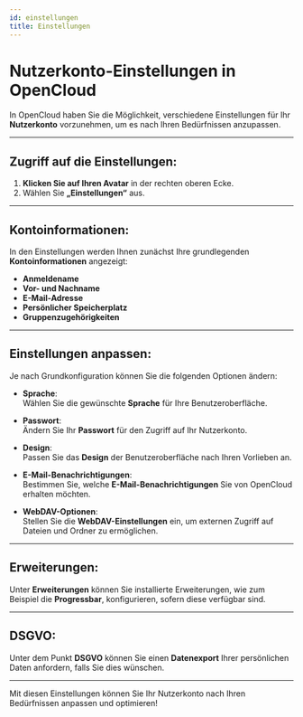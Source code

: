 ```yaml
---
id: einstellungen
title: Einstellungen
---
```

# Nutzerkonto-Einstellungen in OpenCloud

In OpenCloud haben Sie die Möglichkeit, verschiedene Einstellungen für Ihr **Nutzerkonto** vorzunehmen, um es nach Ihren Bedürfnissen anzupassen.

---

## Zugriff auf die Einstellungen:

1. **Klicken Sie auf Ihren Avatar** in der rechten oberen Ecke.
2. Wählen Sie **„Einstellungen“** aus.

---

## Kontoinformationen:

In den Einstellungen werden Ihnen zunächst Ihre grundlegenden **Kontoinformationen** angezeigt:

- **Anmeldename**
- **Vor- und Nachname**
- **E-Mail-Adresse**
- **Persönlicher Speicherplatz**
- **Gruppenzugehörigkeiten**

---

## Einstellungen anpassen:

Je nach Grundkonfiguration können Sie die folgenden Optionen ändern:

- **Sprache**:  
  Wählen Sie die gewünschte **Sprache** für Ihre Benutzeroberfläche.

- **Passwort**:  
  Ändern Sie Ihr **Passwort** für den Zugriff auf Ihr Nutzerkonto.

- **Design**:  
  Passen Sie das **Design** der Benutzeroberfläche nach Ihren Vorlieben an.

- **E-Mail-Benachrichtigungen**:  
  Bestimmen Sie, welche **E-Mail-Benachrichtigungen** Sie von OpenCloud erhalten möchten.

- **WebDAV-Optionen**:  
  Stellen Sie die **WebDAV-Einstellungen** ein, um externen Zugriff auf Dateien und Ordner zu ermöglichen.

---

## Erweiterungen:

Unter **Erweiterungen** können Sie installierte Erweiterungen, wie zum Beispiel die **Progressbar**, konfigurieren, sofern diese verfügbar sind.

---

## DSGVO:

Unter dem Punkt **DSGVO** können Sie einen **Datenexport** Ihrer persönlichen Daten anfordern, falls Sie dies wünschen.

---

Mit diesen Einstellungen können Sie Ihr Nutzerkonto nach Ihren Bedürfnissen anpassen und optimieren!

